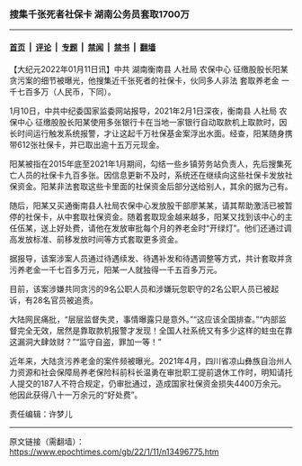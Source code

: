 ### 搜集千张死者社保卡 湖南公务员套取1700万

---

#### [首页](../../../..?n13496775) &nbsp;|&nbsp; [评论](../../../../../epoch-comment?n13496775) &nbsp;|&nbsp; [专题](../../../../../epoch-special?n13496775) &nbsp;|&nbsp; [禁闻](../../../../../epoch-news?n13496775) &nbsp;|&nbsp; [禁书](../../../../../books?n13496775) &nbsp;|&nbsp; [翻墙](https://github.com/gfw-breaker/nogfw/blob/master/README.md?n13496775)


<div class="post_content" id="artbody" itemprop="articleBody">
 <!-- article content begin -->
 <p>
  【大纪元2022年01月11日讯】中共
  <ok href="https://www.epochtimes.com/gb/tag/%E6%B9%96%E5%8D%97%E8%A1%A1%E5%8D%97%E5%8E%BF.html">
   湖南衡南县
  </ok>
  <ok href="https://www.epochtimes.com/gb/tag/%E4%BA%BA%E7%A4%BE%E5%B1%80.html">
   人社局
  </ok>
  <ok href="https://www.epochtimes.com/gb/tag/%E5%86%9C%E4%BF%9D%E4%B8%AD%E5%BF%83.html">
   农保中心
  </ok>
  征缴股股长阳某贪污案的细节被曝光，他搜集近千张死者的社保卡，伙同多人非法
  <ok href="https://www.epochtimes.com/gb/tag/%E5%A5%97%E5%8F%96%E5%85%BB%E8%80%81%E9%87%91.html">
   套取养老金
  </ok>
  一千七百多万（人民币，下同）。
 </p>
 <p>
  1月10日，中共中纪委国家监委网站报导，2021年2月1日深夜，衡南县
  <ok href="https://www.epochtimes.com/gb/tag/%E4%BA%BA%E7%A4%BE%E5%B1%80.html">
   人社局
  </ok>
  <ok href="https://www.epochtimes.com/gb/tag/%E5%86%9C%E4%BF%9D%E4%B8%AD%E5%BF%83.html">
   农保中心
  </ok>
  征缴股股长阳某使用多张银行卡在当地一家银行自动取款机上取款时，因长时间运行触发系统报警，才让这起千万社保基金案浮出水面。经查，阳某随身携带612张社保卡，并已取出逾十五万元现金。
 </p>
 <p>
  阳某被指在2015年底至2021年1月期间，勾结一些乡镇劳务站负责人，先后搜集死亡人员的社保卡九百多张。因信息更新不及时，系统还在继续向这些社保卡发放社保资金。阳某非法套取这些卡里面的社保资金后部分送给别人，其余的据为己有。
 </p>
 <p>
  随后，阳某又买通衡南县人社局农保中心发放股干部廖某某，请其帮助激活已被暂停的社保卡，从中套取社保资金。随着套取现金越来越多，阳某又找到该中心的主任伍某，送上好处费，请他在发放审批每个月的养老金时“开绿灯”。他们还通过调高发放标准、前移发放时间等方式套取更多资金。
 </p>
 <p>
  据报导，该案涉案人员通过待遇续发、待遇补发和待遇调整等方式，共计套取并贪污养老金一千七百多万元，阳某一人就独得一千五百多万元。
 </p>
 <p>
  目前，该案涉嫌共同贪污的9名公职人员和涉嫌玩忽职守的2名公职人员已被起诉，有28名官员被追责。
 </p>
 <p>
  大陆网民痛批，“层层监督失灵，事情曝露只是意外。”“这应该全国排查。”“内部监督完全无效，居然是靠取款机报警才发现！全国人社系统又有多少这样的蛀虫在靠这漏洞大肆敛财？”“监守自盗，罪加一等！”
 </p>
 <p>
  近年来，大陆贪污养老金的案件频被曝光。2021年4月，四川省凉山彝族自治州人力资源和社会保障局养老保险科前科长温勇在审批职工提前退休工作时，明知请托人提交的187人不符合规定，仍审批通过，造成国家社保资金损失4400万余元。他因此获得八十一万余元的“好处费”。
 </p>
 <p>
  责任编辑：许梦儿
 </p>
 <!-- article content end -->
 <div id="below_article_ad">
 </div>
</div>


---

原文链接（需翻墙）：https://www.epochtimes.com/gb/22/1/11/n13496775.htm
